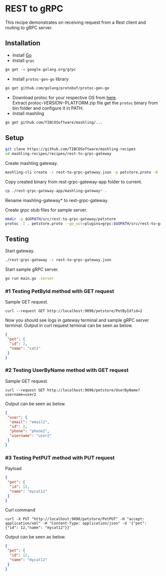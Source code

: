 # REST to gRPC
This recipe demonstrates on receiving request from a Rest client and routing to gRPC server.

## Installation
* Install [Go](https://golang.org/)
* Install `grpc`
```bash
go get -u google.golang.org/grpc
```
* Install `protoc-gen-go` library
```bash
go get github.com/golang/protobuf/protoc-gen-go
```
* Download protoc for your respective OS from [here](https://github.com/google/protobuf/releases).<br>Extract protoc-$VERSION-$PLATFORM.zip file get the `protoc` binary from bin folder and configure it in PATH.
* Install mashling
```bash
go get github.com/TIBCOSoftware/mashling/...
```
## Setup
```bash
git clone https://github.com/TIBCOSoftware/mashling-recipes
cd mashling-recipes/recipes/rest-to-grpc-gateway
```
Create mashling gateway.
```bash
mashling-cli create -c rest-to-grpc-gateway.json -p petstore.proto -N -n rest-grpc-gateway-app
```

Copy created binary from rest-grpc-gateway-app folder to current.
```bash
cp ./rest-grpc-gateway-app/mashling-gateway* .
```
Rename mashling-gateway* to rest-grpc-gateway.

Create grpc stub files for sample server.
```bash
mkdir -p $GOPATH/src/rest-to-grpc-gateway/petstore
protoc -I . petstore.proto --go_out=plugins=grpc:$GOPATH/src/rest-to-grpc-gateway/petstore/
```

## Testing
Start gateway.
```bash
./rest-grpc-gateway -c rest-to-grpc-gateway.json
```

Start sample gRPC server.
```bash
go run main.go -server
```

### #1 Testing PetById method with GET request
Sample GET request.
```curl
curl --request GET http://localhost:9096/petstore/PetById?id=2
```
Now you should see logs in gateway terminal and sample gRPC server terminal. Output in curl request terminal can be seen as below.
```json
{
 "pet": {
  "id": 2,
  "name": "cat2"
 }
}
```
### #2 Testing UserByName method with GET request
Sample GET request.
```curl
curl --request GET http://localhost:9096/petstore/UserByName?username=user2
```
Output can be seen as below.
```json
{
 "user": {
  "email": "email2",
  "id": 2,
  "phone": "phone2",
  "username": "user2"
 }
}
```
### #3 Testing PetPUT method with PUT request
Payload
```json
{
 "pet": {
  "id": 12,
  "name": "mycat12"
 }
}
```
Curl command
```curl
curl -X PUT "http://localhost:9096/petstore/PetPUT" -H "accept: application/xml" -H "Content-Type: application/json" -d '{"pet": {"id": 12,"name": "mycat12"}}'
```
Output can be seen as below.
```json
{
 "pet": {
  "id": 12,
  "name": "mycat12"
 }
}
```